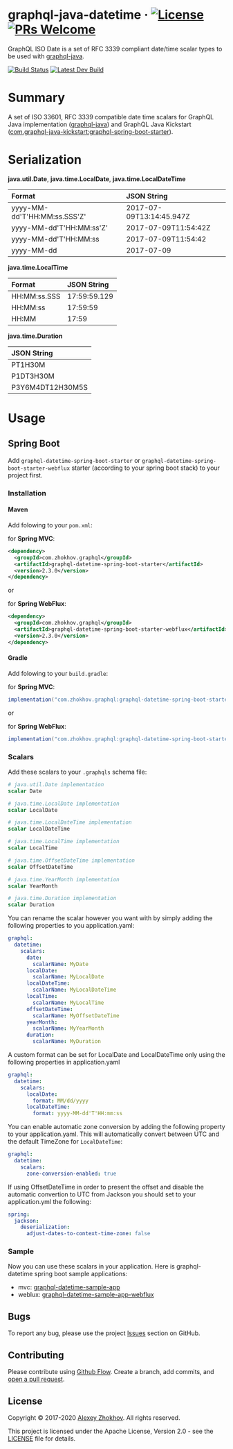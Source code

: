 # graphql-java-datetime &middot; [![License](https://img.shields.io/badge/License-Apache%202.0-blue.svg)](https://github.com/donbeave/graphql-java-datetime/blob/master/LICENSE) [![PRs Welcome](https://img.shields.io/badge/PRs-welcome-brightgreen.svg)](https://github.com/donbeave/graphql-java-datetime/pulls)
GraphQL ISO Date is a set of RFC 3339 compliant date/time scalar types to be used with [graphql-java](https://github.com/graphql-java/graphql-java).

[![Build Status](https://travis-ci.org/donbeave/graphql-java-datetime.svg?branch=master)](https://travis-ci.org/donbeave/graphql-java-datetime)
[![Latest Dev Build](https://api.bintray.com/packages/donbeave/maven/graphql-java-datetime/images/download.svg)](https://bintray.com/donbeave/maven/graphql-java-datetime/_latestVersion)

# Summary

A set of ISO 33601, RFC 3339 compatible date time scalars for GraphQL Java implementation ([graphql-java](https://github.com/graphql-java/graphql-java)) and GraphQL Java Kickstart ([com.graphql-java-kickstart:graphql-spring-boot-starter](https://github.com/graphql-java-kickstart/graphql-spring-boot)).

# Serialization

**java.util.Date**, **java.time.LocalDate**, **java.time.LocalDateTime**

| Format                       | JSON String              |
|:-----------------------------|:-------------------------|
| yyyy-MM-dd'T'HH:MM:ss.SSS'Z' | 2017-07-09T13:14:45.947Z |
| yyyy-MM-dd'T'HH:MM:ss'Z'     | 2017-07-09T11:54:42Z     |
| yyyy-MM-dd'T'HH:MM:ss        | 2017-07-09T11:54:42      |
| yyyy-MM-dd                   | 2017-07-09               |

**java.time.LocalTime**

| Format       | JSON String  |
|:-------------|:-------------|
| HH:MM:ss.SSS | 17:59:59.129 |
| HH:MM:ss     | 17:59:59     |
| HH:MM        | 17:59        |

**java.time.Duration**

| JSON String      |
|:-----------------|
| PT1H30M          |
| P1DT3H30M        |
| P3Y6M4DT12H30M5S |

# Usage

## Spring Boot

Add `graphql-datetime-spring-boot-starter` or `graphql-datetime-spring-boot-starter-webflux` starter (according to your spring boot stack) to your project first.

### Installation

#### Maven

Add folowing to your `pom.xml`:

for **Spring MVC**:

```xml
<dependency>
  <groupId>com.zhokhov.graphql</groupId>
  <artifactId>graphql-datetime-spring-boot-starter</artifactId>
  <version>2.3.0</version>
</dependency>
```

or 

for **Spring WebFlux**:

```xml
<dependency>
  <groupId>com.zhokhov.graphql</groupId>
  <artifactId>graphql-datetime-spring-boot-starter-webflux</artifactId>
  <version>2.3.0</version>
</dependency>
```

#### Gradle

Add folowing to your `build.gradle`:

for **Spring MVC**:

```groovy
implementation("com.zhokhov.graphql:graphql-datetime-spring-boot-starter:2.3.0")
```

or 

for **Spring WebFlux**:

```groovy
implementation("com.zhokhov.graphql:graphql-datetime-spring-boot-starter-webflux:2.3.0")
```

### Scalars

Add these scalars to your `.graphqls` schema file:

```graphql
# java.util.Date implementation
scalar Date

# java.time.LocalDate implementation
scalar LocalDate

# java.time.LocalDateTime implementation
scalar LocalDateTime

# java.time.LocalTime implementation
scalar LocalTime

# java.time.OffsetDateTime implementation
scalar OffsetDateTime 

# java.time.YearMonth implementation
scalar YearMonth

# java.time.Duration implementation
scalar Duration
```

You can rename the scalar however you want with by simply adding the following properties to you application.yaml:

```yaml
graphql:
  datetime:
    scalars:
      date:
        scalarName: MyDate
      localDate:
        scalarName: MyLocalDate
      localDateTime:
        scalarName: MyLocalDateTime
      localTime:
        scalarName: MyLocalTime
      offsetDateTime:
        scalarName: MyOffsetDateTime
      yearMonth:
        scalarName: MyYearMonth
      duration:
        scalarName: MyDuration
```

A custom format can be set for LocalDate and LocalDateTime only using the following properties in application.yaml

```yaml
graphql:
  datetime:
    scalars:
      localDate:
        format: MM/dd/yyyy
      localDateTime:
        format: yyyy-MM-dd'T'HH:mm:ss
```

You can enable automatic zone conversion by adding the following property to your application.yaml. This will
automatically convert between UTC and the default TimeZone for `LocalDateTime`:

```yaml
graphql:
  datetime:
    scalars:
      zone-conversion-enabled: true
```

If using OffsetDateTime in order to present the offset and disable the automatic convertion to UTC from Jackson you should
set to your application.yml the following:

```yaml
spring:
  jackson:
    deserialization:
      adjust-dates-to-context-time-zone: false
```

### Sample

Now you can use these scalars in your application. Here is graphql-datetime spring boot sample applications:
 - mvc: [graphql-datetime-sample-app](graphql-datetime-sample-app/)
 - weblux: [graphql-datetime-sample-app-webflux](graphql-datetime-sample-app-webflux/)

## Bugs

To report any bug, please use the project [Issues](https://github.com/donbeave/graphql-java-datetime/issues/new) section on GitHub.

## Contributing

Please contribute using [Github Flow](https://guides.github.com/introduction/flow/). Create a branch, add commits, and [open a pull request](https://github.com/donbeave/graphql-java-datetime/compare/).

## License

Copyright © 2017-2020 [Alexey Zhokhov](http://www.zhokhov.com). All rights reserved.

This project is licensed under the Apache License, Version 2.0 - see the [LICENSE](LICENSE) file for details.
